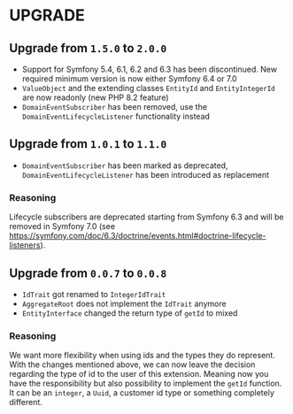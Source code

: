 # UPGRADE

## Upgrade from `1.5.0` to `2.0.0`

- Support for Symfony 5.4, 6.1, 6.2 and 6.3 has been discontinued. New required minimum version is now either Symfony
  6.4 or 7.0
- `ValueObject` and the extending classes `EntityId` and `EntityIntegerId` are now readonly (new PHP 8.2 feature)
- `DomainEventSubscriber` has been removed, use the `DomainEventLifecycleListener` functionality instead

## Upgrade from `1.0.1` to `1.1.0`

- `DomainEventSubscriber` has been marked as deprecated, `DomainEventLifecycleListener` has been introduced as
  replacement

### Reasoning

Lifecycle subscribers are deprecated starting from Symfony 6.3 and will be removed in Symfony 7.0 (see
https://symfony.com/doc/6.3/doctrine/events.html#doctrine-lifecycle-listeners).

## Upgrade from `0.0.7` to `0.0.8`

- `IdTrait` got renamed to `IntegerIdTrait`
- `AggregateRoot` does not implement the `IdTrait` anymore
- `EntityInterface` changed the return type of `getId` to mixed

### Reasoning

We want more flexibility when using ids and the types they do represent. With the changes mentioned above, we can now
leave the decision regarding the type of id to the user of this extension. Meaning now you have the responsibility but
also possibility to implement the `getId` function. It can be an `integer`, a `Uuid`, a customer id type or something
completely different.
